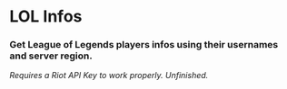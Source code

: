 # LOL Infos

### Get League of Legends players infos using their usernames and server region.

_Requires a Riot API Key to work properly. Unfinished._
